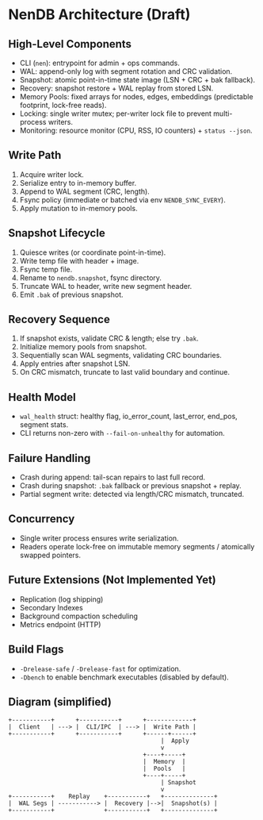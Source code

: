 # NenDB Architecture (Draft)

## High-Level Components
- CLI (`nen`): entrypoint for admin + ops commands.
- WAL: append-only log with segment rotation and CRC validation.
- Snapshot: atomic point-in-time state image (LSN + CRC + bak fallback).
- Recovery: snapshot restore + WAL replay from stored LSN.
- Memory Pools: fixed arrays for nodes, edges, embeddings (predictable footprint, lock-free reads).
- Locking: single writer mutex; per-writer lock file to prevent multi-process writers.
- Monitoring: resource monitor (CPU, RSS, IO counters) + `status --json`.

## Write Path
1. Acquire writer lock.
2. Serialize entry to in-memory buffer.
3. Append to WAL segment (CRC, length).
4. Fsync policy (immediate or batched via env `NENDB_SYNC_EVERY`).
5. Apply mutation to in-memory pools.

## Snapshot Lifecycle
1. Quiesce writes (or coordinate point-in-time).
2. Write temp file with header + image.
3. Fsync temp file.
4. Rename to `nendb.snapshot`, fsync directory.
5. Truncate WAL to header, write new segment header.
6. Emit `.bak` of previous snapshot.

## Recovery Sequence
1. If snapshot exists, validate CRC & length; else try `.bak`.
2. Initialize memory pools from snapshot.
3. Sequentially scan WAL segments, validating CRC boundaries.
4. Apply entries after snapshot LSN.
5. On CRC mismatch, truncate to last valid boundary and continue.

## Health Model
- `wal_health` struct: healthy flag, io_error_count, last_error, end_pos, segment stats.
- CLI returns non-zero with `--fail-on-unhealthy` for automation.

## Failure Handling
- Crash during append: tail-scan repairs to last full record.
- Crash during snapshot: `.bak` fallback or previous snapshot + replay.
- Partial segment write: detected via length/CRC mismatch, truncated.

## Concurrency
- Single writer process ensures write serialization.
- Readers operate lock-free on immutable memory segments / atomically swapped pointers.

## Future Extensions (Not Implemented Yet)
- Replication (log shipping)
- Secondary Indexes
- Background compaction scheduling
- Metrics endpoint (HTTP)

## Build Flags
- `-Drelease-safe` / `-Drelease-fast` for optimization.
- `-Dbench` to enable benchmark executables (disabled by default).

## Diagram (simplified)
```
+-----------+      +-----------+      +-------------+
|  Client   | ---> |  CLI/IPC  | ---> |  Write Path |
+-----------+      +-----------+      +------+------+ 
                                           |  Apply
                                           v
                                      +----+-----+
                                      |  Memory  |
                                      |  Pools   |
                                      +----+-----+
                                           | Snapshot
                                           v
+-----------+    Replay    +-----------+   +--------------+
|  WAL Segs | -----------> |  Recovery |-->|  Snapshot(s) |
+-----------+              +-----------+   +--------------+
```

